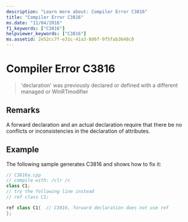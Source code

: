 ```yaml
---
description: "Learn more about: Compiler Error C3816"
title: "Compiler Error C3816"
ms.date: "11/04/2016"
f1_keywords: ["C3816"]
helpviewer_keywords: ["C3816"]
ms.assetid: 2e52cc7f-e31c-41a3-8d6f-9f5fab3648c0
---
```

# Compiler Error C3816

> 'declaration' was previously declared or defined with a different managed or WinRTmodifier

## Remarks

A forward declaration and an actual declaration require that there be no conflicts or inconsistencies in the declaration of attributes.

## Example

The following sample generates C3816 and shows how to fix it:

```cpp
// C3816a.cpp
// compile with: /clr /c
class C1;
// try the following line instead
// ref class C1;

ref class C1{  // C3816, forward declaration does not use ref
};
```

